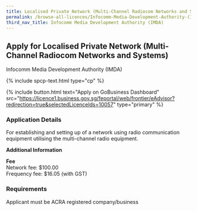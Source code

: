```yaml
---
title: Localised Private Network (Multi-Channel Radiocom Networks and Systems)
permalink: /browse-all-licences/Infocomm-Media-Development-Authority-(IMDA)/Localised-Private-Network-(Multi-Channel-Radiocom-Networks-and-Systems)
third_nav_title: Infocomm Media Development Authority (IMDA)
---
```


## Apply for Localised Private Network (Multi-Channel Radiocom Networks and Systems)

Infocomm Media Development Authority (IMDA)

{% include spcp-text.html type="cp" %}

{% include button.html text="Apply on GoBusiness Dashboard" src="https://licence1.business.gov.sg/feportal/web/frontier/eAdvisor?redirection=true&selectedLicenceIds=10057" type="primary" %}

### Application Details

<p>For establishing and setting up of a network using radio communication equipment utilising the multi-channel radio equipment.</p>

**Additional Information**

<p><strong>Fee</strong><br />Network fee: $100.00<br />Frequency fee: $16.05 (with GST)</p>

### Requirements

Applicant must be ACRA registered company/business

